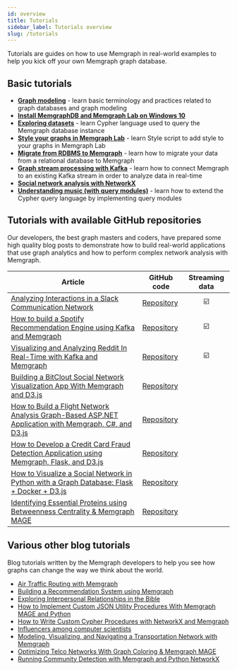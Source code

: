 ```yaml
---
id: overview
title: Tutorials
sidebar_label: Tutorials overview
slug: /tutorials
---
```


Tutorials are guides on how to use Memgraph in real-world examples to help you
kick off your own Memgraph graph database. 

## Basic tutorials 

-  [**Graph modeling**](graph-modeling.md) - learn basic terminology and practices related to graph databases and graph modeling
-  [**Install MemgraphDB and Memgraph Lab on Windows 10**](install-memgraph-on-windows-10.md)
-  [**Exploring datasets**](/tutorials/exploring-datasets) - learn Cypher language used to query the Memgraph database instance
-  [**Style your graphs in Memgraph Lab**](style-your-graphs-in-memgraph-lab.md) - learn Style script to add style to your graphs in Memgraph Lab
-  [**Migrate from RDBMS to Memgraph**](migrate-relational-database.md) - learn how to migrate your data from a relational database to Memgraph
-  [**Graph stream processing with Kafka**](graph-stream-processing-with-kafka.md) - learn how to connect Memgraph to an existing Kafka stream in order to analyze data in real-time
-  [**Social network analysis with NetworkX**](social-network-analysis.md)
-  [**Understanding music (with query modules)**](understanding-music-with-modules.md) - learn how to extend the Cypher query language by implementing query modules

## Tutorials with available GitHub repositories

Our developers, the best graph masters and coders, have prepared some high
quality blog posts to demonstrate how to build real-world applications that use
graph analytics and how to perform complex network analysis with Memgraph.

| Article                                                                                                                                                                                                                           | GitHub code                                                                                    | Streaming data |
| --------------------------------------------------------------------------------------------------------------------------------------------------------------------------------------------------------------------------------- | ---------------------------------------------------------------------------------------------- | :------------: |
| [Analyzing Interactions in a Slack Communication Network](https://memgraph.com/blog/slack-influence-bot)                                                                                                                          | [Repository](https://github.com/memgraph/slack-influence-bot/)                                 | ☑️             |
| [How to build a Spotify Recommendation Engine using Kafka and Memgraph](https://memgraph.com/blog/spotify-song-recommender)                                                                                                       | [Repository](https://github.com/memgraph/spotify-song-recommender)                             | ☑️             |
| [Visualizing and Analyzing Reddit In Real-Time with Kafka and Memgraph](https://memgraph.com/blog/reddit-network-explorer)                                                                                                        | [Repository](https://github.com/memgraph/reddit-network-explorer/)                             | ☑️             |
| [Building a BitClout Social Network Visualization App With Memgraph and D3.js](https://memgraph.com/blog/visualize-the-bitclout-network-using-d3js)                                                                               | [Repository](https://github.com/memgraph/bitclout-visualizing-hodlers/tree/main/bitclout-demo) |                |
| [How to Build a Flight Network Analysis Graph-Based ASP.NET Application with Memgraph, C#, and D3.js](https://memgraph.com/blog/how-to-build-a-flight-network-analysis-graph-asp-net-application-with-memgraph-c-sharp-and-d3-js) | [Repository](https://github.com/memgraph/MemFlights)                                           |                |
| [How to Develop a Credit Card Fraud Detection Application using Memgraph, Flask, and D3.js](https://memgraph.com/blog/how-to-develop-a-credit-card-fraud-detection-application-using-memgraph-flask-and-d3js)                     | [Repository](https://github.com/memgraph/card-fraud)                                           |                |
| [How to Visualize a Social Network in Python with a Graph Database: Flask + Docker + D3.js](https://memgraph.com/blog/how-to-visualize-a-social-network-in-python-with-a-graph-database)                                          | [Repository](https://github.com/memgraph/sng-demo)                                             |                |
| [Identifying Essential Proteins using Betweenness Centrality & Memgraph MAGE](https://memgraph.com/blog/identifying-essential-proteins)                                                                                           | [Repository](https://github.com/memgraph/protein-explorer)                                     |                |


## Various other blog tutorials

Blog tutorials written by the Memgraph developers to help you see how graphs can
change the way we think about the world.

- [Air Traffic Routing with
  Memgraph](https://memgraph.com/blog/air-traffic-routing-with-memgraph)
- [Building a Recommendation System using
  Memgraph](https://memgraph.com/blog/building-a-recommendation-system-using-memgraph)
- [Exploring Interpersonal Relationships in the
  Bible](https://memgraph.com/blog/exploring-the-hebrew-bible-person-relationships)
- [How to Implement Custom JSON Utility Procedures With Memgraph MAGE and
  Python](https://memgraph.com/blog/how-to-implement-custom-json-utility-procedures-with-memgraph-mage-and-python)
- [How to Write Custom Cypher Procedures with NetworkX and
  Memgraph](https://memgraph.com/blog/how-to-write-custom-cypher-procedures-with-networkx-and-memgraph)
- [Influencers among computer
  scientists](https://memgraph.com/blog/influencers-among-computer-scientists)
- [Modeling, Visualizing, and Navigating a Transportation Network with
  Memgraph](https://memgraph.com/blog/modeling_visualizing_navigating_a_transportation_network_with_memgraph)
- [Optimizing Telco Networks With Graph Coloring & Memgraph
  MAGE](https://memgraph.com/blog/optimizing_telco_networks_with_graph_coloring_and_memgraph_mage)
- [Running Community Detection with Memgraph and Python
  NetworkX](https://memgraph.com/blog/community-detection-with-memgraph-and-python-networkx)